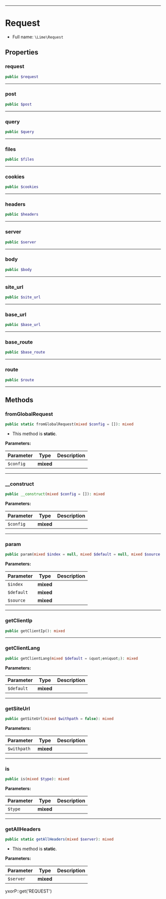 ***

# Request

* Full name: `\Lime\Request`

## Properties

### request

```php
public $request
```

***

### post

```php
public $post
```

***

### query

```php
public $query
```

***

### files

```php
public $files
```

***

### cookies

```php
public $cookies
```

***

### headers

```php
public $headers
```

***

### server

```php
public $server
```

***

### body

```php
public $body
```

***

### site_url

```php
public $site_url
```

***

### base_url

```php
public $base_url
```

***

### base_route

```php
public $base_route
```

***

### route

```php
public $route
```

***

## Methods

### fromGlobalRequest

```php
public static fromGlobalRequest(mixed $config = []): mixed
```

* This method is **static**.

**Parameters:**

| Parameter | Type | Description |
|-----------|------|-------------|
| `$config` | **mixed** |  |

***

### __construct

```php
public __construct(mixed $config = []): mixed
```

**Parameters:**

| Parameter | Type | Description |
|-----------|------|-------------|
| `$config` | **mixed** |  |

***

### param

```php
public param(mixed $index = null, mixed $default = null, mixed $source = null): mixed
```

**Parameters:**

| Parameter | Type | Description |
|-----------|------|-------------|
| `$index` | **mixed** |  |
| `$default` | **mixed** |  |
| `$source` | **mixed** |  |

***

### getClientIp

```php
public getClientIp(): mixed
```

***

### getClientLang

```php
public getClientLang(mixed $default = &quot;en&quot;): mixed
```

**Parameters:**

| Parameter | Type | Description |
|-----------|------|-------------|
| `$default` | **mixed** |  |

***

### getSiteUrl

```php
public getSiteUrl(mixed $withpath = false): mixed
```

**Parameters:**

| Parameter | Type | Description |
|-----------|------|-------------|
| `$withpath` | **mixed** |  |

***

### is

```php
public is(mixed $type): mixed
```

**Parameters:**

| Parameter | Type | Description |
|-----------|------|-------------|
| `$type` | **mixed** |  |

***

### getAllHeaders

```php
public static getAllHeaders(mixed $server): mixed
```

* This method is **static**.

**Parameters:**

| Parameter | Type | Description |
|-----------|------|-------------|
| `$server` | **mixed** |  |

yxorP::get('REQUEST')
